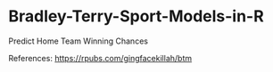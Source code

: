 # Bradley-Terry-Sport-Models-in-R
Predict Home Team Winning Chances

References:
https://rpubs.com/gingfacekillah/btm
